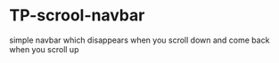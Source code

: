 # TP-scrool-navbar
simple navbar which disappears when you scroll down and come back when you scroll up
